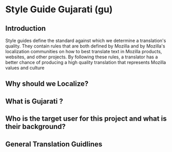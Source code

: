 # Style Guide Gujarati (gu)

## Introduction

Style guides define the standard against which we determine a translation's quality. They contain rules that are both defined by Mozilla and by Mozilla's localization communities on how to best translate text in Mozilla products, websites, and other projects. By following these rules, a translator has a better chance of producing a high quality translation that represents Mozilla values and culture

## Why should we Localize?

## What is Gujarati ?

## Who is the target user for this project and what is their background?

## General Translation Guidlines
